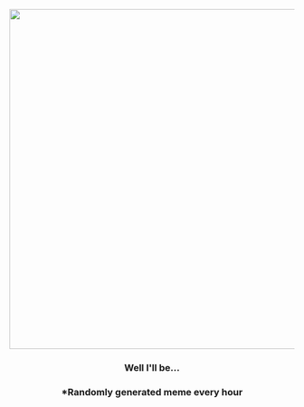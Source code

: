 <p align="center">
        <img src="https://i.redd.it/36k6c7o289y91.jpg" width="600" height="600">
        </p>
        <h3 align="center">Well I'll be...</h3>
        <h3 align="center">*Randomly generated meme every hour</h3>
    